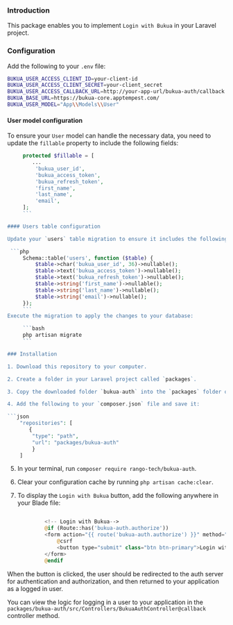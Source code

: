 ### Introduction

This package enables you to implement `Login with Bukua` in your Laravel project.

### Configuration

Add the following to your `.env` file:

```bash
BUKUA_USER_ACCESS_CLIENT_ID=your-client-id
BUKUA_USER_ACCESS_CLIENT_SECRET=your-client_secret
BUKUA_USER_ACCESS_CALLBACK_URL=http://your-app-url/bukua-auth/callback
BUKUA_BASE_URL=https://bukua-core.apptempest.com/
BUKUA_USER_MODEL="App\\Models\\User"
```

#### User model configuration

To ensure your `User` model can handle the necessary data, you need to update the `fillable` property to include the following fields:

```php
     protected $fillable = [
        ...
         'bukua_user_id',
         'bukua_access_token',
         'bukua_refresh_token',
         'first_name',
         'last_name',
         'email',
     ];
     ```

#### Users table configuration

Update your `users` table migration to ensure it includes the following fields:

 ```php
     Schema::table('users', function ($table) {
         $table->char('bukua_user_id', 36)->nullable();
         $table->text('bukua_access_token')->nullable();
         $table->text('bukua_refresh_token')->nullable();
         $table->string('first_name')->nullable();
         $table->string('last_name')->nullable();
         $table->string('email')->nullable();
     });
     ```
Execute the migration to apply the changes to your database:

     ```bash
     php artisan migrate
     ```

### Installation

1. Download this repository to your computer.

2. Create a folder in your Laravel project called `packages`.

3. Copy the downloaded folder `bukua-auth` into the `packages` folder of your Laravel project.

4. Add the following to your `composer.json` file and save it:

```json
    "repositories": [
       {
        "type": "path",
        "url": "packages/bukua-auth"
        }
    ]
```

5. In your terminal, run `composer require rango-tech/bukua-auth`.

6. Clear your configuration cache by running `php artisan cache:clear`.

7. To display the `Login with Bukua` button, add the following anywhere in your Blade file:

```php

            <!-- Login with Bukua-->
            @if (Route::has('bukua-auth.authorize'))
            <form action="{{ route('bukua-auth.authorize') }}" method="POST">
                @csrf
                <button type="submit" class="btn btn-primary">Login with Bukua</button>
            </form>
            @endif

```

When the button is clicked, the user should be redirected to the auth server for authentication and authorization, and then returned to your application as a logged in user.

You can view the logic for logging in a user to your application in the `packages/bukua-auth/src/Controllers/BukuaAuthController@callback` controller method.